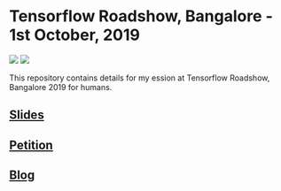 # Tensorflow Roadshow, Bangalore - 1st October, 2019 
 [![](https://img.shields.io/github/license/sourcerer-io/hall-of-fame.svg?colorB=ff0000)](https://github.com/akshaybahadur21/Emojinator/blob/master/LICENSE.md)  [![](https://img.shields.io/badge/Akshay-Bahadur-brightgreen.svg?colorB=ff0000)](https://akshaybahadur.com)

This repository contains details for my  ession at Tensorflow Roadshow, Bangalore 2019 for humans.

## [Slides](http://bit.ly/tf-rshw-akshay)
## [Petition](http://bit.ly/isl-petition)
## [Blog](http://bit.ly/deepsign-p0)
